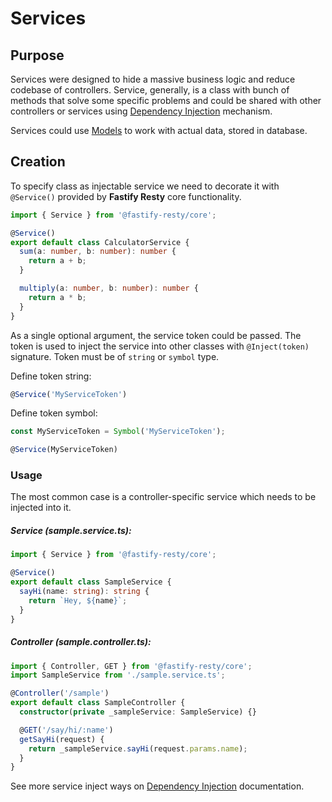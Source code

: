 # Services

## Purpose

Services were designed to hide a massive business logic and reduce codebase of controllers. 
Service, generally, is a class with bunch of methods that solve some specific problems and 
could be shared with other controllers or services using [Dependency Injection](./Dependency-Injection.md) 
mechanism.

Services could use [Models](./Model.md) to work with actual data, stored in database.

## Creation

To specify class as injectable service we need to decorate it with `@Service()` provided by 
**Fastify Resty** core functionality.

```ts
import { Service } from '@fastify-resty/core';

@Service()
export default class CalculatorService {
  sum(a: number, b: number): number {
    return a + b;
  }

  multiply(a: number, b: number): number {
    return a * b;
  }
}
```

As a single optional argument, the service token could be passed. The token is used to inject 
the service into other classes with `@Inject(token)` signature. Token must be of `string` or `symbol` type.

Define token string:

```ts
@Service('MyServiceToken')
```

Define token symbol:

```ts
const MyServiceToken = Symbol('MyServiceToken');

@Service(MyServiceToken)
```

### Usage

The most common case is a controller-specific service which needs to be injected into it.

##### Service (sample.service.ts):

```ts
import { Service } from '@fastify-resty/core';

@Service()
export default class SampleService {
  sayHi(name: string): string {
    return `Hey, ${name}`;
  }
}
```

##### Controller (sample.controller.ts):

```ts
import { Controller, GET } from '@fastify-resty/core';
import SampleService from './sample.service.ts';

@Controller('/sample')
export default class SampleController {
  constructor(private _sampleService: SampleService) {}

  @GET('/say/hi/:name')
  getSayHi(request) {
    return _sampleService.sayHi(request.params.name);
  }
}
```

See more service inject ways on [Dependency Injection](./Dependency-Injection.md) documentation.
